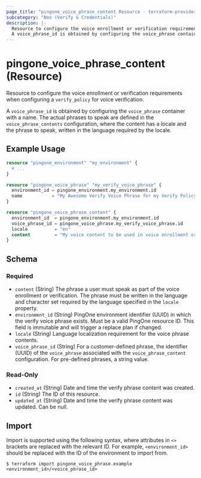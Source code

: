 ```yaml
---
page_title: "pingone_voice_phrase_content Resource - terraform-provider-pingone"
subcategory: "Neo (Verify & Credentials)"
description: |-
  Resource to configure the voice enrollment or verification requirements when configuring a verify_policy for voice verification.
  A voice_phrase_id is obtained by configuring the voice_phrase container with a name. The actual phrases to speak are defined in the voice_phrase_contents configuration, where the content has a locale and the phrase to speak, written in the language required by the locale.
---
```


# pingone_voice_phrase_content (Resource)

Resource to configure the voice enrollment or verification requirements when configuring a `verify_policy` for voice verification.

A `voice_phrase_id` is obtained by configuring the `voice_phrase` container with a name. The actual phrases to speak are defined in the `voice_phrase_contents` configuration, where the content has a locale and the phrase to speak, written in the language required by the locale.

## Example Usage

```terraform
resource "pingone_environment" "my_environment" {
  # ...
}

resource "pingone_voice_phrase" "my_verify_voice_phrase" {
  environment_id = pingone_environment.my_environment.id
  name           = "My Awesome Verify Voice Phrase for my Verify Policy"
}

resource "pingone_voice_phrase_content" {
  environment_id  = pingone_environment.my_environment.id
  voice_phrase_id = pingone_voice_phrase.my_verify_voice_phrase.id
  locale          = "en"
  content         = "My voice content to be used in voice enrollment or verification."
}
```

<!-- schema generated by tfplugindocs -->
## Schema

### Required

- `content` (String) The phrase a user must speak as part of the voice enrollment or verification. The phrase must be written in the language and character set required by the language specified in the `locale` property.
- `environment_id` (String) PingOne environment identifier (UUID) in which the verify voice phrase exists.  Must be a valid PingOne resource ID.  This field is immutable and will trigger a replace plan if changed.
- `locale` (String) Language localization requirement for the voice phrase contents.
- `voice_phrase_id` (String) For a customer-defined phrase, the identifier (UUID) of the `voice_phrase` associated with the `voice_phrase_content` configuration. For pre-defined phrases, a string value.

### Read-Only

- `created_at` (String) Date and time the verify phrase content was created.
- `id` (String) The ID of this resource.
- `updated_at` (String) Date and time the verify phrase content was updated. Can be null.

## Import

Import is supported using the following syntax, where attributes in `<>` brackets are replaced with the relevant ID.  For example, `<environment_id>` should be replaced with the ID of the environment to import from.

```shell
$ terraform import pingone_voice_phrase.example <environment_id>/<voice_phrase_id>
```
